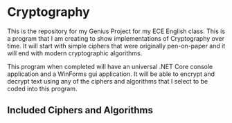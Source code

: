 # Cryptography

This is the repository for my Genius Project for my ECE English class. This is a program that I am creating to show implementations of Cryptography over time. It will start with simple ciphers that were originally pen-on-paper and it will end with modern cryptographic algorithms.

This program when completed will have an universal .NET Core console application and a WinForms gui application. It will be able to encrypt and decrypt text using any of the ciphers and algorithms that I select to be coded into this program.

## Included Ciphers and Algorithms

